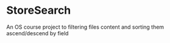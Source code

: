 # StoreSearch
An OS course project to filtering files content and sorting them ascend/descend by field
